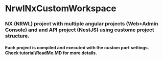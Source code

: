 # NrwlNxCustomWorkspace

### NX (NRWL) project with multiple angular projects (Web+Admin Console) and and API project (NestJS) using custome project structure.

#### Each project is compiled and executed with the custom port settings. Check tutorial\ReadMe.MD for more details.
